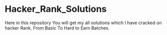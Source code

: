 # Hacker_Rank_Solutions
Here in this repository You will get my all solutions which I have cracked on hacker Rank. From Basic To Hard to Earn Batches.
